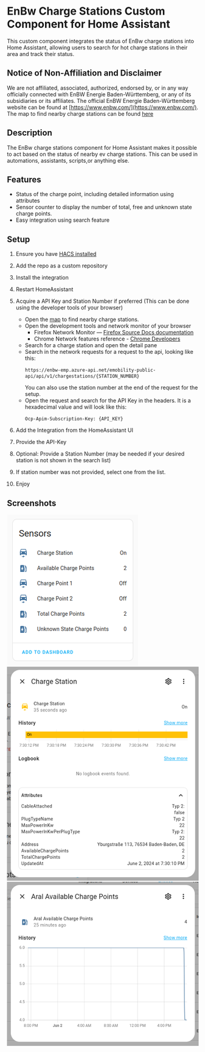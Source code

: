 # EnBw Charge Stations Custom Component for Home Assistant
This custom component integrates the status of EnBw charge stations into Home Assistant, allowing users to search for hot charge stations in their area and track their status.

## Notice of Non-Affiliation and Disclaimer

We are not affiliated, associated, authorized, endorsed by, or in any way officially connected with EnBW Energie Baden-Württemberg, or any of its subsidiaries or its affiliates. The official EnBW Energie Baden-Württemberg website can be found at [https://www.enbw.com/](https://www.enbw.com/). The map to find nearby charge stations can be found [here](https://www.enbw.com/elektromobilitaet/produkte/mobilityplus-app/ladestation-finden/map)

## Description

The EnBw charge stations component for Home Assistant makes it possible to act based on the status of nearby ev charge stations. This can be used in automations, assistants, scripts,or anything else.

## Features

- Status of the charge point, including detailed information using attributes 
- Sensor counter to display the number of total, free and unknown state charge points.
- Easy integration using search feature


## Setup

1. Ensure you have [HACS installed ](https://hacs.xyz/docs/setup/download/)
2. Add the repo as a custom repository
3. Install the integration
4. Restart HomeAssistant
5. Acquire a API Key and Station Number if preferred (This can be done using the developer tools of your browser)
    
    * Open the [map](https://www.enbw.com/elektromobilitaet/produkte/mobilityplus-app/ladestation-finden/map) to find nearby charge stations.
    * Open the development tools and network monitor of your browser
        * Firefox Network Monitor — [Firefox Source Docs documentation](https://firefox-source-docs.mozilla.org/devtools-user/network_monitor/)
        * Chrome Network features reference - [Chrome Developers](https://developer.chrome.com/docs/devtools/network/reference/)
    * Search for a charge station and open the detail pane
    * Search in the network requests for a request to the api, looking like this:
      ```
      https://enbw-emp.azure-api.net/emobility-public-api/api/v1/chargestations/{STATION_NUMBER}
      ```
      You can also use the station number at the end of the request for the setup.
    * Open the request and search for the API Key in the headers. It is a hexadecimal value and will look like this:
      ```
      Ocp-Apim-Subscription-Key: {API_KEY}
      ```
3. Add the Integration from the HomeAssistant UI
4. Provide the API-Key
5. Optional: Provide a Station Number (may be needed if your desired station is not shown in the search list)
6. If station number was not provided, select one from the list.
7. Enjoy

## Screenshots
![image](screenshots/screen1.png)
![image](screenshots/screen2.png)
![image](screenshots/screen3.png)


